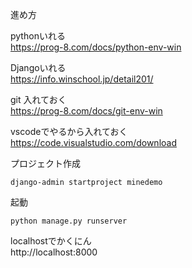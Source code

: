 進め方  

pythonいれる  
https://prog-8.com/docs/python-env-win

Djangoいれる  
https://info.winschool.jp/detail201/

git 入れておく  
https://prog-8.com/docs/git-env-win

vscodeでやるから入れておく  
https://code.visualstudio.com/download


プロジェクト作成  
```
django-admin startproject minedemo
```

起動
```
python manage.py runserver
```  
localhostでかくにん  
http://localhost:8000  
